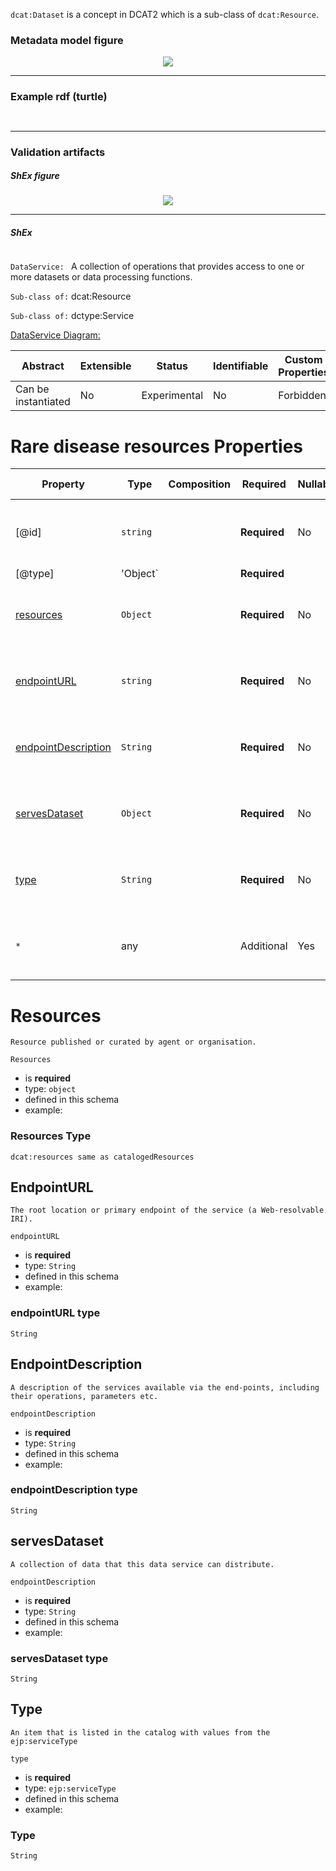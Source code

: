 `dcat:Dataset` is a concept in DCAT2 which is a sub-class of
`dcat:Resource`.

### Metadata model figure

<p align="center"> 
    <a href="../images/turtle/dataset.png" target="_blank">
        <img src="../images/turtle/resource.png"> 
    </a>
</p>


***

### Example rdf (turtle)

```ttl


```

***

### Validation artifacts

##### ShEx figure

<p align="center"> 
    <a href="../images/shex/dataset.png" target="_blank">
        <img src="../images/shex/resource.png"> 
    </a>
</p>

***
##### ShEx

``` ShEx

```
`DataService: `
A collection of operations that provides access to one or more datasets or data processing functions.


`Sub-class of:` dcat:Resource

`Sub-class of:` dctype:Service

[DataService Diagram:](DataService.png)

| Abstract            | Extensible | Status       | Identifiable | Custom Properties | Additional Properties | Defined In                                               |
| ------------------- | ---------- | ------------ | ------------ | ----------------- | --------------------- | -------------------------------------------------------- |
| Can be instantiated | No         | Experimental | No           | Forbidden         | Permitted             | [DataService.json](https://github.com/ejp-rd-vp/ejprd-vp_metadata-schemas_implementation/blob/main/json_schema/dataService.json) |

# Rare disease resources Properties

| Property                      | Type         | Composition  | Required     | Nullable | Defined by                                 |
| ----------------------------- | ------------ | -------------| ------------ | -------- | ------------------------------------------ |
| [@id]                         | `string`     |              | **Required** | No       | Rare disease catalog (this schema)         |
| [@type]                       |'Object`|              |  **Required**            |          |                                            |
| [resources](#resources)           | `Object`     |              | **Required** | No       | Rare disease catalog (this schema)         |
| [endpointURL](#endpointURL)           | `string`     |              | **Required** | No       | Rare disease catalog (this schema)         |
| [endpointDescription](#endpointDescription)           | `String`     |              | **Required** | No       | Rare disease catalog (this schema)         |
| [servesDataset](#servesDataset)             | `Object`     |              |  **Required** | No       | Rare disease catalog (this schema)         |
| [type](#type)           | `String`  |              | **Required** | No       | Rare disease catalog (this schema)         |
| `*`                           | any          |              | Additional   | Yes      | this schema _allows_ additional properties |



# Resources

	Resource published or curated by agent or organisation.

`Resources`

- is **required**
- type: `object`
- defined in this schema
- example:

### Resources Type

`dcat:resources same as catalogedResources`



## EndpointURL

	The root location or primary endpoint of the service (a Web-resolvable IRI).

`endpointURL`

- is **required**
- type: `String`
- defined in this schema
- example:

### endpointURL type

`String`



## EndpointDescription

	A description of the services available via the end-points, including their operations, parameters etc.

`endpointDescription`

- is **required**
- type: `String`
- defined in this schema
- example:

### endpointDescription type

`String`




## servesDataset

	A collection of data that this data service can distribute.

`endpointDescription`

- is **required**
- type: `String`
- defined in this schema
- example:

### servesDataset type

`String`




## Type

	An item that is listed in the catalog with values from the ejp:serviceType

`type`

- is **required**
- type: `ejp:serviceType`
- defined in this schema
- example:

### Type

`String`